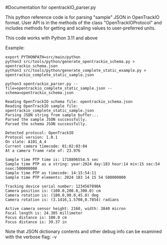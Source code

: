 #Documentation for opentrackIO_parser.py

This python reference code is for parsing "sample" JSON in OpenTrackIO format. User API is in the methods of the class "OpenTrackIOProtocol" and includes methods for getting and scaling values to user-preferred units.

This code works with Python 3.11 and above

Example:
```
export PYTHONPATH=src/main/python
python3 src/tools/python/generate_opentrackio_schema.py > opentrackio_schema.json
python3 src/tools/python/generate_complete_static_example.py > opentrackio_complete_static_sample.json

python3 opentrackio_parser.py --file=opentrackio_complete_static_sample.json --schema=opentrackio_schema.json 

Reading OpenTrackIO schema file: opentrackio_schema.json
Reading OpenTrackIO sample file: opentrackio_complete_static_sample.json
Parsing JSON string from sample buffer...
Parsed the sample JSON successfully.
Parsed the schema JSON successfully.

Detected protocol: OpenTrackIO
Protocol version: 1.0.1
On slate: A101_A_4
Current camera timecode: 01:02:03:04
At a camera frame rate of: 23.976

Sample time PTP time is: 1718806554.5 sec
Sample time PTP as a string: year:2024 day:183 hour:14 min:15 sec:54 nsec:500000000
Sample time PTP as timecode: 14:15:54:11
Sample time PTP elements: 2024 183 14 15 54 500000000

Tracking device serial number: 1234567890A
Camera position is: (100.0,200.0,300.0) cm
Camera rotation is: (180.0,90.0,45.0) deg
Camera rotation is: (3.1416,1.5708,0.7854) radians

Active camera sensor height: 2160, width: 3840 micron
Focal length is: 24.305 millimeter
Focus distance is: 100.0 cm
Focus distance is: 39.37 in
```

Note that JSON dictionary contents and other debug info can be examined with the verbose flag: -v
